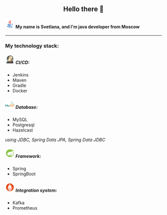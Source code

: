 <h2 align="center">
Hello there 👋
</h2>

<h4><img src="https://github.com/AdalizEentropy/AdalizEentropy/blob/main/icons/icons8-java.svg" width="30" height="30"></img> My name is Svetlana, and I'm java developer from Moscow</h4>

---

<h3>My technology stack:</h3>

<h5><img src="https://github.com/AdalizEentropy/AdalizEentropy/blob/main/icons/icons8-jenkins.svg" width="30" height="30"></img> CI/CD:</h5>

- Jenkins
- Maven
- Gradle
- Docker

<h5><img src="https://github.com/AdalizEentropy/AdalizEentropy/blob/main/icons/icons8-mysql.svg" width="30" height="30"></img> Database:</h5>

- MySQL
- Postgresql
- Hazelcast

_using JDBC, Spring Data JPA, Spring Data JDBC_

<h5><img src="https://github.com/AdalizEentropy/AdalizEentropy/blob/main/icons/icons8-spring-boot.svg" width="30" height="30"></img> Framework:</h5>

- Spring
- SpringBoot

<h5><img src="https://github.com/AdalizEentropy/AdalizEentropy/blob/main/icons/icons8-prometheus.svg" width="30" height="30"></img> Integration system:</h5>

- Kafka
- Prometheus

